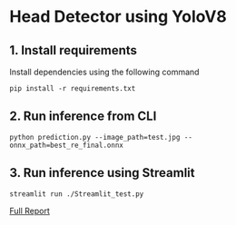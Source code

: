 # Head Detector using YoloV8

## 1. Install requirements

Install dependencies using the following command
```
pip install -r requirements.txt

```

## 2. Run inference from CLI
```
python prediction.py --image_path=test.jpg --onnx_path=best_re_final.onnx

```

## 3. Run inference using Streamlit
```
streamlit run ./Streamlit_test.py

```

[Full Report](https://github.com/AbelKidane-abita/Reports/blob/main/notebooks/Report.ipynb)
